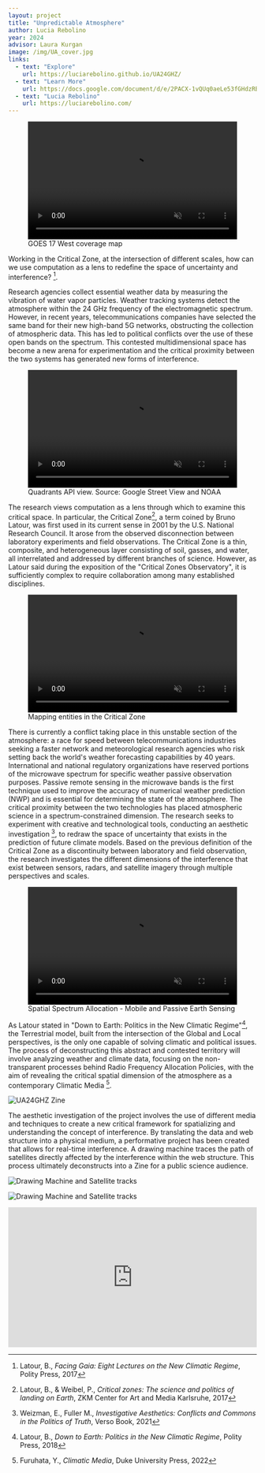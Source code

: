 ```yaml
---
layout: project
title: "Unpredictable Atmosphere"
author: Lucia Rebolino
year: 2024
advisor: Laura Kurgan
image: /img/UA_cover.jpg
links:
  - text: "Explore"
    url: https://luciarebolino.github.io/UA24GHZ/
  - text: "Learn More"
    url: https://docs.google.com/document/d/e/2PACX-1vQUq0aeLe53fGHdzRBf100dzA1io6zXmj2Eqz8en7e3qpPojDr8kLCYLiDj1IdDZIo-MQfUuOUJh-GR/pub
  - text: "Lucia Rebolino"
    url: https://luciarebolino.com/
---
```

<figure>
  <video
    src="/img/UA_green.mp4"
    autoplay
    loop
    muted
    playsinline
    style="aspect-ratio: 16 / 9; width: 100%;">
  </video>
  <figcaption>GOES 17 West coverage map</figcaption>
</figure>

Working in the Critical Zone, at the intersection of different scales, how can we use computation as a lens to redefine the space of uncertainty and interference? [^1]. 

Research agencies collect essential weather data by measuring the vibration of water vapor particles. Weather tracking systems detect the atmosphere within the 24 GHz frequency of the electromagnetic spectrum. However, in recent years, telecommunications companies have selected the same band for their new high-band 5G networks, obstructing the collection of atmospheric data. This has led to political conflicts over the use of these open bands on the spectrum. This contested multidimensional space has become a new arena for experimentation and the critical proximity between the two systems has generated new forms of interference.

<figure>
  <video
    src="/img/UA_quadrants.mp4"
    autoplay
    loop
    muted
    playsinline
    style="aspect-ratio: 16 / 9; width: 100%;">
  </video>
  <figcaption>Quadrants API view. Source: Google Street View and NOAA</figcaption>
</figure>

The research views computation as a lens through which to examine this critical space. In particular, the Critical Zone[^2], a term coined by Bruno Latour, was first used in its current sense in 2001 by the U.S. National Research Council. It arose from the observed disconnection between laboratory experiments and field observations. The Critical Zone is a thin, composite, and heterogeneous layer consisting of soil, gasses, and water, all interrelated and addressed by different branches of science. However, as Latour said during the exposition of the "Critical Zones Observatory", it is sufficiently complex to require collaboration among many established disciplines.


<figure>
  <video
    src="/img/UA_criticalzone.mp4"
    autoplay
    loop
    muted
    playsinline
    style="aspect-ratio: 16 / 9; width: 100%;">
  </video>
  <figcaption>Mapping entities in the Critical Zone</figcaption>
</figure>

There is currently a conflict taking place in this unstable section of the atmosphere: a race for speed between telecommunications industries seeking a faster network and meteorological research agencies who risk setting back the world's weather forecasting capabilities by 40 years. International and national regulatory organizations have reserved portions of the microwave spectrum for specific weather passive observation purposes. Passive remote sensing in the microwave bands is the first technique used to improve the accuracy of numerical weather prediction (NWP) and is essential for determining the state of the atmosphere. The critical proximity between the two technologies has placed atmospheric science in a spectrum-constrained dimension. The research seeks to experiment with creative and technological tools, conducting an aesthetic investigation [^3], to redraw the space of uncertainty that exists in the prediction of future climate models. Based on the previous definition of the Critical Zone as a discontinuity between laboratory and field observation, the research investigates the different dimensions of the interference that exist between sensors, radars, and satellite imagery through multiple perspectives and scales.

<figure>
  <video
    src="/img/UA_matrix.mp4"
    autoplay
    loop
    muted
    playsinline
    style="aspect-ratio: 16 / 9; width: 100%;">
  </video>
  <figcaption>Spatial Spectrum Allocation - Mobile and Passive Earth Sensing</figcaption>
</figure>

As Latour stated in "Down to Earth: Politics in the New Climatic Regime"[^4], the Terrestrial model, built from the intersection of the Global and Local perspectives, is the only one capable of solving climatic and political issues. The process of deconstructing this abstract and contested territory will involve analyzing weather and climate data, focusing on the non-transparent processes behind Radio Frequency Allocation Policies, with the aim of revealing the critical spatial dimension of the atmosphere as a contemporary Climatic Media [^5]. 

![UA24GHZ Zine](/img/UA_zine.jpg)

The aesthetic investigation of the project involves the use of different media and techniques to create a new critical framework for spatializing and understanding the concept of interference. By translating the data and web structure into a physical medium, a performative project has been created that allows for real-time interference. A drawing machine traces the path of satellites directly affected by the interference within the web structure. This process ultimately deconstructs into a Zine for a public science audience.

![Drawing Machine and Satellite tracks](/img/UA_drawingmachine2.jpg)

![Drawing Machine and Satellite tracks](/img/UA_drawingmachine.jpg)

<iframe
  src="https://player.vimeo.com/video/824630241?h=30e98ac368&title=0&byline=0&portrait=0&badge=0&autopause=0&player_id=0"
  frameborder="0"
  allow="autoplay; fullscreen; picture-in-picture"
  allowfullscreen
  style="aspect-ratio: 16 / 9; width: 100%;">
</iframe>

[^1]: Latour, B., *Facing Gaia: Eight Lectures on the New Climatic Regime*, Polity Press, 2017
[^2]: Latour, B., & Weibel, P., *Critical zones: The science and politics of landing on Earth*, ZKM Center for Art and Media Karlsruhe, 2017
[^3]: Weizman, E., Fuller M., *Investigative Aesthetics: Conflicts and Commons in the Politics of Truth*, Verso Book, 2021
[^4]: Latour, B., *Down to Earth: Politics in the New Climatic Regime*, Polity Press, 2018
[^5]: Furuhata, Y., *Climatic Media*, Duke University Press, 2022
